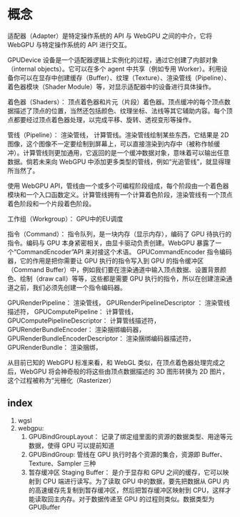 # 概念

适配器（Adapter）是特定操作系统的 API 与 WebGPU 之间的中介，它将 WebGPU 与特定操作系统的 API 进行交互。

GPUDevice 设备是一个适配器逻辑上实例化的过程，通过它创建了内部对象（internal objects）。它可以在多个 agent 中共享（例如专用 Worker）。利用设备你可以在显存中创建缓存（Buffer）、纹理（Texture）、渲染管线（Pipeline）、着色器模块（Shader Module）等，对显示适配器中的设备进行具体操作。

着色器（Shaders）： 顶点着色器和片元（片段）着色器。顶点缓冲的每个顶点数据描述了顶点的位置，当然还包括颜色、纹理坐标、法线等其它辅助内容。每个顶点都要经过顶点着色器处理，以完成平移、旋转、透视变形等操作。

管线（Pipeline）： 渲染管线， 计算管线。渲染管线绘制某些东西，它结果是 2D 图像，这个图像不一定要绘制到屏幕上，可以直接渲染到内存中（被称作帧缓冲）。计算管线则更加通用，它返回的是一个缓冲数据对象，意味着可以输出任意数据。倘若未来向 WebGPU 中添加更多类型的管线，例如“光追管线”，就显得理所当然了。

使用 WebGPU API，管线由一个或多个可编程阶段组成，每个阶段由一个着色器模块和一个入口函数定义。计算管线拥有一个计算着色阶段，渲染管线有一个顶点着色阶段和一个片段着色阶段。


工作组（Workgroup）： GPU中的EU调度

指令（Command）： 指令队列，是一块内存（显示内存），编码了 GPU 待执行的指令。编码与 GPU 本身紧密相关，由显卡驱动负责创建。WebGPU 暴露了一个“CommandEncoder”API 来对接这个术语。
GPUCommandEncoder 指令编码器，它的作用是把你需要让 GPU 执行的指令写入到 GPU 的指令缓冲区（Command Buffer）中，例如我们要在渲染通道中输入顶点数据、设置背景颜色、绘制（draw call）等等，这些都是需要 GPU 执行的指令，所以在创建渲染通道之前，我们必须先创建一个指令编码器。


GPURenderPipeline： 渲染管线， 
GPURenderPipelineDescriptor ： 渲染管线描述符， 
GPUComputePipeline： 计算管线， 
GPUComputePipelineDescriptor： 计算管线描述符， 
GPURenderBundleEncoder： 渲染捆绑编码器， 
GPURenderBundleEncoderDescriptor： 渲染捆绑编码器描述符， 
GPURenderBundle： 渲染捆绑， 


从目前已知的 WebGPU 标准来看，和 WebGL 类似，在顶点着色器处理完成之后，WebGPU 将会神奇般的将这些由顶点数据描述的 3D 图形转换为 2D 图片，这个过程被称为“光栅化（Rasterizer）
## index

1. wgsl
2. webgpu:
   1. GPUBindGroupLayout： 记录了绑定组里面的资源的数据类型、用途等元数据，使得 GPU 可以提前知道
   2. GPUBindGroup: 管线在 GPU 执行时各个资源的集合，资源即 Buffer、Texture、Sampler 三种
   3. 暂存缓冲区 Staging Buffer： 是介于显存和 GPU 之间的缓存，它可以映射到 CPU 端进行读写。为了读取 GPU 中的数据，要先把数据从 GPU 内的高速缓存先复制到暂存缓冲区，然后把暂存缓冲区映射到 CPU，这样才能读取回主内存。对于数据传递至 GPU 的过程则类似。数据类型为GPUBuffer
